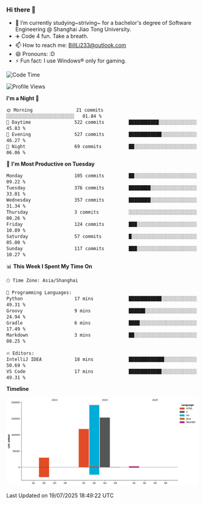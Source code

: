 ### Hi there 👋
- 🌱 I’m currently studying~striving~ for a bachelor's degree of Software Engineering @ Shanghai Jiao Tong University.
- ✈️ Code 4 fun. Take a breath.
- 📫 How to reach me: BillLi233@outlook.com
- 😄 Pronouns: :D
- ⚡ Fun fact: I use Windows® only for gaming.

<!--START_SECTION:waka-->
![Code Time](http://img.shields.io/badge/Code%20Time-440%20hrs%2023%20mins-blue)

![Profile Views](http://img.shields.io/badge/Profile%20Views-0-blue)

**I'm a Night 🦉** 

```text
🌞 Morning                21 commits          ░░░░░░░░░░░░░░░░░░░░░░░░░   01.84 % 
🌆 Daytime                522 commits         ███████████░░░░░░░░░░░░░░   45.83 % 
🌃 Evening                527 commits         ████████████░░░░░░░░░░░░░   46.27 % 
🌙 Night                  69 commits          ██░░░░░░░░░░░░░░░░░░░░░░░   06.06 % 
```
📅 **I'm Most Productive on Tuesday** 

```text
Monday                   105 commits         ██░░░░░░░░░░░░░░░░░░░░░░░   09.22 % 
Tuesday                  376 commits         ████████░░░░░░░░░░░░░░░░░   33.01 % 
Wednesday                357 commits         ████████░░░░░░░░░░░░░░░░░   31.34 % 
Thursday                 3 commits           ░░░░░░░░░░░░░░░░░░░░░░░░░   00.26 % 
Friday                   124 commits         ███░░░░░░░░░░░░░░░░░░░░░░   10.89 % 
Saturday                 57 commits          █░░░░░░░░░░░░░░░░░░░░░░░░   05.00 % 
Sunday                   117 commits         ███░░░░░░░░░░░░░░░░░░░░░░   10.27 % 
```


📊 **This Week I Spent My Time On** 

```text
🕑︎ Time Zone: Asia/Shanghai

💬 Programming Languages: 
Python                   17 mins             ████████████░░░░░░░░░░░░░   49.31 % 
Groovy                   9 mins              ██████░░░░░░░░░░░░░░░░░░░   24.94 % 
Gradle                   6 mins              ████░░░░░░░░░░░░░░░░░░░░░   17.49 % 
Markdown                 3 mins              ██░░░░░░░░░░░░░░░░░░░░░░░   08.25 % 

🔥 Editors: 
IntelliJ IDEA            18 mins             █████████████░░░░░░░░░░░░   50.69 % 
VS Code                  17 mins             ████████████░░░░░░░░░░░░░   49.31 % 
```

**Timeline**

![Lines of Code chart](https://raw.githubusercontent.com/GMH233/GMH233/main/assets/bar_graph.png)


 Last Updated on 19/07/2025 18:49:22 UTC
<!--END_SECTION:waka-->

<!--
**GMH233/GMH233** is a ✨ _special_ ✨ repository because its `README.md` (this file) appears on your GitHub profile.

Here are some ideas to get you started:

- 🔭 I’m currently working on ...
- 🌱 I’m currently learning ...
- 👯 I’m looking to collaborate on ...
- 🤔 I’m looking for help with ...
- 💬 Ask me about ...
- 📫 How to reach me: ...
- 😄 Pronouns: ...
- ⚡ Fun fact: ...
-->
